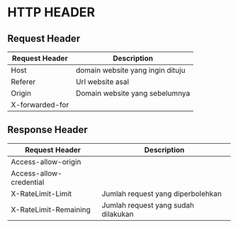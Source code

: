 # HTTP HEADER
## Request Header
|Request Header|Description|
|---|---|
|Host|domain website yang ingin dituju|
|Referer|Url website asal|
|Origin|Domain website yang sebelumnya|
|X-forwarded-for||


## Response Header
|Request Header|Description|
|---|---|
|Access-allow-origin||
|Access-allow-credential||
|X-RateLimit-Limit|Jumlah request yang diperbolehkan|
|X-RateLimit-Remaining|Jumlah request yang sudah dilakukan|
